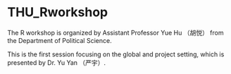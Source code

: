 # THU_Rworkshop

The R workshop is organized by Assistant Professor Yue Hu （胡悦） from the Department of Political Science. 

This is the first session focusing on the global and project setting, which is presented by Dr. Yu Yan （严宇）.
